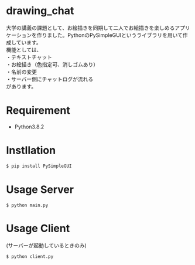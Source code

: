 # drawing_chat
大学の講義の課題として、お絵描きを同期して二人でお絵描きを楽しめるアプリケーションを作りました。PythonのPySimpleGUIというライブラリを用いて作成しています。  
機能としては、  
・テキストチャット  
・お絵描き（色指定可、消しゴムあり）  
・名前の変更  
・サーバー側にチャットログが流れる  
があります。  

# Requirement
* Python3.8.2

# Instllation
```bash
$ pip install PySimpleGUI
```

# Usage Server
```
$ python main.py
```

# Usage Client
(サーバーが起動しているときのみ)
```
$ python client.py
```
